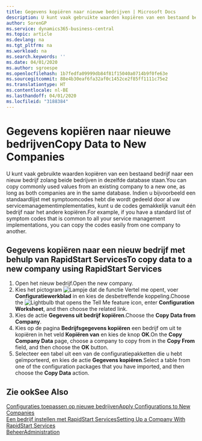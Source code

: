 ```yaml
---
title: Gegevens kopiëren naar nieuwe bedrijven | Microsoft Docs
description: U kunt vaak gebruikte waarden kopiëren van een bestaand bedrijf naar een nieuw bedrijf zolang beide bedrijven in dezelfde database staan. Indien u bijvoorbeeld een standaardlijst met symptoomcodes hebt die wordt gedeeld door al uw servicemanagementimplementaties, kunt u de codes gemakkelijk vanuit één bedrijf naar het andere kopiëren.
author: SorenGP
ms.service: dynamics365-business-central
ms.topic: article
ms.devlang: na
ms.tgt_pltfrm: na
ms.workload: na
ms.search.keywords: ''
ms.date: 04/01/2020
ms.author: sgroespe
ms.openlocfilehash: 1b7fedfa09999db84f81f15040a0714b9f0fe63e
ms.sourcegitcommit: 88e4b30eaf6fa32af0c1452ce2f85ff1111c75e2
ms.translationtype: HT
ms.contentlocale: nl-BE
ms.lasthandoff: 04/01/2020
ms.locfileid: "3188384"
---
```

# <a name="copy-data-to-new-companies"></a><span data-ttu-id="28b4f-104">Gegevens kopiëren naar nieuwe bedrijven</span><span class="sxs-lookup"><span data-stu-id="28b4f-104">Copy Data to New Companies</span></span>
<span data-ttu-id="28b4f-105">U kunt vaak gebruikte waarden kopiëren van een bestaand bedrijf naar een nieuw bedrijf zolang beide bedrijven in dezelfde database staan.</span><span class="sxs-lookup"><span data-stu-id="28b4f-105">You can copy commonly used values from an existing company to a new one, as long as both companies are in the same database.</span></span> <span data-ttu-id="28b4f-106">Indien u bijvoorbeeld een standaardlijst met symptoomcodes hebt die wordt gedeeld door al uw servicemanagementimplementaties, kunt u de codes gemakkelijk vanuit één bedrijf naar het andere kopiëren.</span><span class="sxs-lookup"><span data-stu-id="28b4f-106">For example, if you have a standard list of symptom codes that is common to all your service management implementations, you can copy the codes easily from one company to another.</span></span>  

## <a name="to-copy-data-to-a-new-company-using-rapidstart-services"></a><span data-ttu-id="28b4f-107">Gegevens kopiëren naar een nieuw bedrijf met behulp van RapidStart Services</span><span class="sxs-lookup"><span data-stu-id="28b4f-107">To copy data to a new company using RapidStart Services</span></span>  
1. <span data-ttu-id="28b4f-108">Open het nieuw bedrijf.</span><span class="sxs-lookup"><span data-stu-id="28b4f-108">Open the new company.</span></span>  
2. <span data-ttu-id="28b4f-109">Kies het pictogram ![Lampje dat de functie Vertel me opent](media/ui-search/search_small.png "Vertel me wat u wilt doen"), voer **Configuratiewerkblad** in en kies de desbetreffende koppeling.</span><span class="sxs-lookup"><span data-stu-id="28b4f-109">Choose the ![Lightbulb that opens the Tell Me feature](media/ui-search/search_small.png "Tell me what you want to do") icon, enter **Configuration Worksheet**, and then choose the related link.</span></span>  
3. <span data-ttu-id="28b4f-110">Kies de actie **Gegevens uit bedrijf kopiëren**.</span><span class="sxs-lookup"><span data-stu-id="28b4f-110">Choose the **Copy Data from Company**.</span></span>  
4. <span data-ttu-id="28b4f-111">Kies op de pagina **Bedrijfsgegevens kopiëren** een bedrijf om uit te kopiëren in het veld **Kopiëren van** en kies de knop **OK**.</span><span class="sxs-lookup"><span data-stu-id="28b4f-111">On the **Copy Company Data** page, choose a company to copy from in the **Copy From** field, and then choose the **OK** button.</span></span>  
5. <span data-ttu-id="28b4f-112">Selecteer een tabel uit een van de configuratiepakketten die u hebt geïmporteerd, en kies de actie **Gegevens kopiëren**.</span><span class="sxs-lookup"><span data-stu-id="28b4f-112">Select a table from one of the configuration packages that you have imported, and then choose the **Copy Data** action.</span></span>

## <a name="see-also"></a><span data-ttu-id="28b4f-113">Zie ook</span><span class="sxs-lookup"><span data-stu-id="28b4f-113">See Also</span></span>
[<span data-ttu-id="28b4f-114">Configuraties toepassen op nieuwe bedrijven</span><span class="sxs-lookup"><span data-stu-id="28b4f-114">Apply Configurations to New Companies</span></span>](admin-apply-configuration-to-new-companies.md)  
[<span data-ttu-id="28b4f-115">Een bedrijf instellen met RapidStart Services</span><span class="sxs-lookup"><span data-stu-id="28b4f-115">Setting Up a Company With RapidStart Services</span></span>](admin-set-up-a-company-with-rapidstart.md)  
[<span data-ttu-id="28b4f-116">Beheer</span><span class="sxs-lookup"><span data-stu-id="28b4f-116">Administration</span></span>](admin-setup-and-administration.md)
